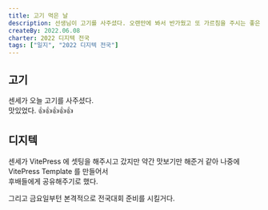 ```yaml
---
title: 고기 먹은 날
description: 선생님이 고기를 사주셨다. 오랜만에 봐서 반가웠고 또 가르침을 주시는 좋은 분이시다.
createBy: 2022.06.08
charter: 2022 디지텍 전국
tags: ["일지", "2022 디지텍 전국"]
---
```


## 고기

센세가 오늘 고기를 사주셨다.  
맛있었다. 👍👍👍👍👍

## 디지텍

센세가 VitePress 에 셋팅을 해주시고 갔지만
약간 맛보기만 해준거 같아 나중에 VitePress Template 를 만들어서  
후배들에게 공유해주기로 했다.

그리고 금요일부턴 본격적으로 전국대회 준비를 시킬거다.
